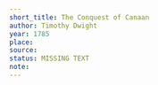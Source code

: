 ```yaml
---
short_title: The Conquest of Canaan
author: Timothy Dwight
year: 1785
place: 
source: 
status: MISSING TEXT
note: 
---
```

